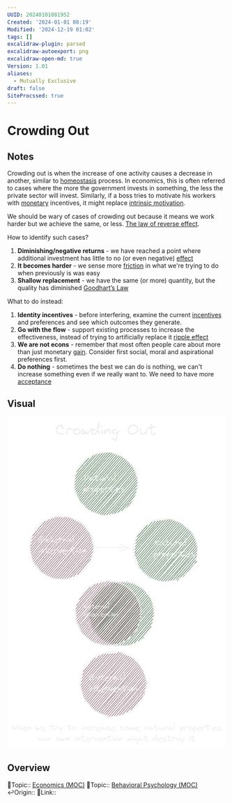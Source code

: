 ```yaml
---
UUID: 20240101081952
Created: '2024-01-01 08:19'
Modified: '2024-12-19 01:02'
tags: []
excalidraw-plugin: parsed
excalidraw-autoexport: png
excalidraw-open-md: true
Version: 1.01
aliases:
  - Mutually Exclusive
draft: false
SiteProcssed: true
---
```


# Crowding Out

## Notes

Crowding out is when the increase of one activity causes a decrease in another, similar to [homeostasis](/notes/balance-extremes.md) process. In economics, this is often referred to cases where the more the government invests in something, the less the private sector will invest. Similarly, if a boss tries to motivate his workers with [monetary](/notes/external-motivation.md) incentives, it might replace [intrinsic motivation](/notes/intrinsic-motivation.md).

We should be wary of cases of crowding out because it means we work harder but we achieve the same, or less. [The law of reverse effect](/notes/the-law-of-reverse-effect.md).

How to identify such cases?
1. **Diminishing/negative returns** - we have reached a point where additional investment has little to no (or even negative) [effect](/notes/diminishing-returns.md)
2. **It becomes harder** - we sense more [friction](/notes/friction.md) in what we're trying to do when previously is was easy
3. **Shallow replacement** - we have the same (or more) quantity, but the quality has diminished [Goodhart’s Law](/notes/goodhart’s-law.md)

What to do instead:
1. **Identity incentives** - before interfering, examine the current [incentives](/notes/incentives.md) and preferences and see which outcomes they generate.
2. **Go with the flow** - support existing processes to increase the effectiveness, instead of trying to artificially replace it [ripple effect](/notes/ripple-effect.md)
3. **We are not econs** - remember that most often people care about more than just monetary [gain](/notes/econs.md). Consider first social, moral and aspirational preferences first.
4. **Do nothing** - sometimes the best we can do is nothing, we can't increase something even if we really want to. We need to have more [acceptance](/notes/acceptance.md)

## Visual

![Crowding Out.webp](/notes/crowding-out.webp)

## Overview
🔼Topic:: [Economics (MOC)](/mocs/economics-moc.md)
🔼Topic:: [Behavioral Psychology (MOC)](/mocs/behavioral-psychology-moc.md)
↩️Origin::
🔗Link::

